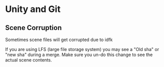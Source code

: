 # Unity and Git

## Scene Corruption

Sometimes scene files will get corrupted due to idfk

If you are using LFS (large file storage system) you may see a "Old sha" or "new sha" during a merge. Make sure you un-do this change to see the actual scene contents. 

